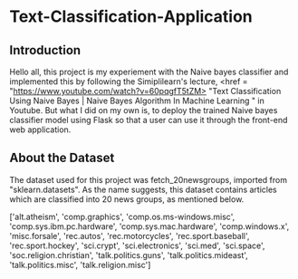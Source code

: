 # Text-Classification-Application

## Introduction
Hello all, this project is my experiement with the Naive bayes classifier and implemented this by following the Simiplilearn's lecture, <href = "https://www.youtube.com/watch?v=60pqgfT5tZM> "Text Classification Using Naive Bayes | Naive Bayes Algorithm In Machine Learning " </href> in Youtube. But what I did on my own is, to deploy the trained Naive bayes classifier model using Flask so that a user can use it through the front-end web application.

## About the Dataset
The dataset used for this project was fetch_20newsgroups, imported from "sklearn.datasets". As the name suggests, this dataset contains articles which are classified into 20 news groups, as mentioned below.

['alt.atheism',
 'comp.graphics',
 'comp.os.ms-windows.misc',
 'comp.sys.ibm.pc.hardware',
 'comp.sys.mac.hardware',
 'comp.windows.x',
 'misc.forsale',
 'rec.autos',
 'rec.motorcycles',
 'rec.sport.baseball',
 'rec.sport.hockey',
 'sci.crypt',
 'sci.electronics',
 'sci.med',
 'sci.space',
 'soc.religion.christian',
 'talk.politics.guns',
 'talk.politics.mideast',
 'talk.politics.misc',
 'talk.religion.misc']








